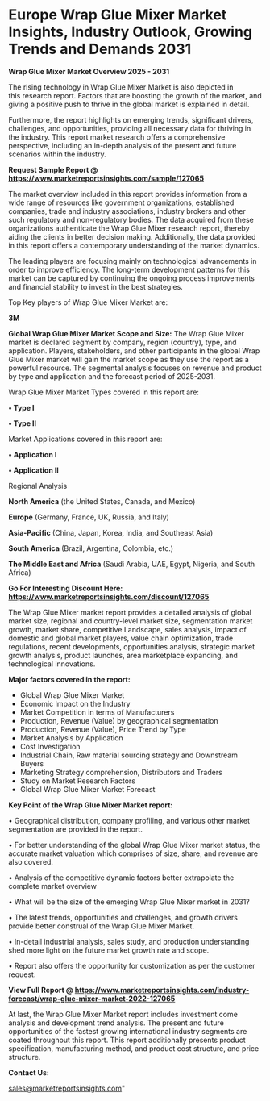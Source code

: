  # Europe Wrap Glue Mixer Market Insights, Industry Outlook, Growing Trends and Demands 2031

<Strong> Wrap Glue Mixer Market Overview 2025 - 2031</strong>

The rising technology in Wrap Glue Mixer Market is also depicted in this research report. Factors that are boosting the growth of the market, and giving a positive push to thrive in the global market is explained in detail.

Furthermore, the report highlights on emerging trends, significant drivers, challenges, and opportunities, providing all necessary data for thriving in the industry. This report market research offers a comprehensive perspective, including an in-depth analysis of the present and future scenarios within the industry.

<strong>Request Sample Report @ <a href=https://www.marketreportsinsights.com/sample/127065>https://www.marketreportsinsights.com/sample/127065</a></strong>

The market overview included in this report provides information from a wide range of resources like government organizations, established companies, trade and industry associations, industry brokers and other such regulatory and non-regulatory bodies. The data acquired from these organizations authenticate the Wrap Glue Mixer research report, thereby aiding the clients in better decision making. Additionally, the data provided in this report offers a contemporary understanding of the market dynamics.

The leading players are focusing mainly on technological advancements in order to improve efficiency. The long-term development patterns for this market can be captured by continuing the ongoing process improvements and financial stability to invest in the best strategies.

Top Key players of Wrap Glue Mixer Market are:

<strong>3M</strong>

<strong><b>Global Wrap Glue Mixer Market Scope and Size:</b></strong>
The Wrap Glue Mixer market is declared segment by company, region (country), type, and application. Players, stakeholders, and other participants in the global Wrap Glue Mixer market will gain the market scope as they use the report as a powerful resource. The segmental analysis focuses on revenue and product by type and application and the forecast period of 2025-2031.

Wrap Glue Mixer Market Types covered in this report are:

<strong>• Type I

• Type II</strong>

Market Applications covered in this report are:

<strong>• Application I

• Application II</strong> 

Regional Analysis

<strong>North America</strong> (the United States, Canada, and Mexico)

<strong>Europe</strong> (Germany, France, UK, Russia, and Italy)

<strong>Asia-Pacific</strong> (China, Japan, Korea, India, and Southeast Asia)

<strong>South America</strong> (Brazil, Argentina, Colombia, etc.)

<strong>The Middle East and Africa</strong> (Saudi Arabia, UAE, Egypt, Nigeria, and South Africa)

<strong>Go For Interesting Discount Here: <a href=https://www.marketreportsinsights.com/discount/127065>https://www.marketreportsinsights.com/discount/127065</a></strong>

The Wrap Glue Mixer market report provides a detailed analysis of global market size, regional and country-level market size, segmentation market growth, market share, competitive Landscape, sales analysis, impact of domestic and global market players, value chain optimization, trade regulations, recent developments, opportunities analysis, strategic market growth analysis, product launches, area marketplace expanding, and technological innovations.

<strong><b>Major factors covered in the report:</b></strong>
<ul>
  <li>Global Wrap Glue Mixer Market </li>
  <li>Economic Impact on the Industry</li>
  <li>Market Competition in terms of Manufacturers</li>
  <li>Production, Revenue (Value) by geographical segmentation</li>
  <li>Production, Revenue (Value), Price Trend by Type</li>
  <li>Market Analysis by Application</li>
  <li>Cost Investigation</li>
  <li>Industrial Chain, Raw material sourcing strategy and Downstream Buyers</li>
  <li>Marketing Strategy comprehension, Distributors and Traders</li>
  <li>Study on Market Research Factors</li>
  <li>Global Wrap Glue Mixer Market Forecast</li>
</ul>

<strong><b>Key Point of the Wrap Glue Mixer Market report:</b></strong>

• Geographical distribution, company profiling, and various other market segmentation are provided in the report.

• For better understanding of the global Wrap Glue Mixer market status, the accurate market valuation which comprises of size, share, and revenue are also covered.

• Analysis of the competitive dynamic factors better extrapolate the complete market overview

• What will be the size of the emerging Wrap Glue Mixer market in 2031?

• The latest trends, opportunities and challenges, and growth drivers provide better construal of the Wrap Glue Mixer Market.

• In-detail industrial analysis, sales study, and production understanding shed more light on the future market growth rate and scope.

• Report also offers the opportunity for customization as per the customer request.

<strong><b>View Full Report @ <a href=https://www.marketreportsinsights.com/industry-forecast/wrap-glue-mixer-market-2022-127065>https://www.marketreportsinsights.com/industry-forecast/wrap-glue-mixer-market-2022-127065</a></b></strong>


At last, the Wrap Glue Mixer Market report includes investment come analysis and development trend analysis. The present and future opportunities of the fastest growing international industry segments are coated throughout this report. This report additionally presents product specification, manufacturing method, and product cost structure, and price structure.

<strong>Contact Us:</strong>

sales@marketreportsinsights.com"
